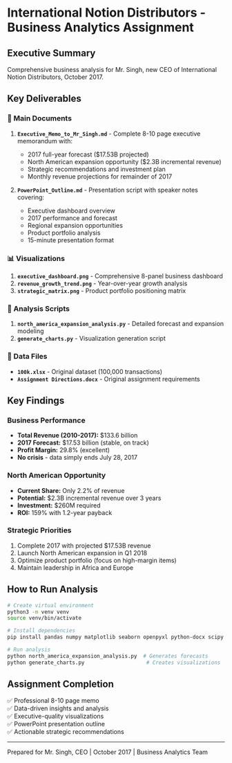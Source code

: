 # International Notion Distributors - Business Analytics Assignment

## Executive Summary
Comprehensive business analysis for Mr. Singh, new CEO of International Notion Distributors, October 2017.

## Key Deliverables

### 📄 Main Documents
1. **`Executive_Memo_to_Mr_Singh.md`** - Complete 8-10 page executive memorandum with:
   - 2017 full-year forecast ($17.53B projected)
   - North American expansion opportunity ($2.3B incremental revenue)
   - Strategic recommendations and investment plan
   - Monthly revenue projections for remainder of 2017

2. **`PowerPoint_Outline.md`** - Presentation script with speaker notes covering:
   - Executive dashboard overview
   - 2017 performance and forecast
   - Regional expansion opportunities
   - Product portfolio analysis
   - 15-minute presentation format

### 📊 Visualizations
1. **`executive_dashboard.png`** - Comprehensive 8-panel business dashboard
2. **`revenue_growth_trend.png`** - Year-over-year growth analysis
3. **`strategic_matrix.png`** - Product portfolio positioning matrix

### 🔧 Analysis Scripts
1. **`north_america_expansion_analysis.py`** - Detailed forecast and expansion modeling
2. **`generate_charts.py`** - Visualization generation script

### 📁 Data Files
- **`100k.xlsx`** - Original dataset (100,000 transactions)
- **`Assignment Directions.docx`** - Original assignment requirements

## Key Findings

### Business Performance
- **Total Revenue (2010-2017):** $133.6 billion
- **2017 Forecast:** $17.53 billion (stable, on track)
- **Profit Margin:** 29.8% (excellent)
- **No crisis** - data simply ends July 28, 2017

### North American Opportunity
- **Current Share:** Only 2.2% of revenue
- **Potential:** $2.3B incremental revenue over 3 years
- **Investment:** $260M required
- **ROI:** 159% with 1.2-year payback

### Strategic Priorities
1. Complete 2017 with projected $17.53B revenue
2. Launch North American expansion in Q1 2018
3. Optimize product portfolio (focus on high-margin items)
4. Maintain leadership in Africa and Europe

## How to Run Analysis

```bash
# Create virtual environment
python3 -m venv venv
source venv/bin/activate

# Install dependencies
pip install pandas numpy matplotlib seaborn openpyxl python-docx scipy

# Run analysis
python north_america_expansion_analysis.py  # Generates forecasts
python generate_charts.py                    # Creates visualizations
```

## Assignment Completion
✅ Professional 8-10 page memo  
✅ Data-driven insights and analysis  
✅ Executive-quality visualizations  
✅ PowerPoint presentation outline  
✅ Actionable strategic recommendations  

---
Prepared for Mr. Singh, CEO | October 2017 | Business Analytics Team